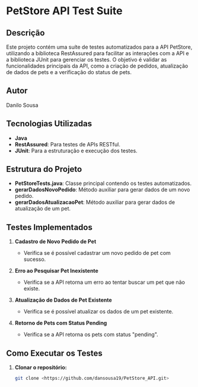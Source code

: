 # PetStore API Test Suite

## Descrição

Este projeto contém uma suíte de testes automatizados para a API PetStore, utilizando a biblioteca RestAssured para facilitar as interações com a API e a biblioteca JUnit para gerenciar os testes. O objetivo é validar as funcionalidades principais da API, como a criação de pedidos, atualização de dados de pets e a verificação do status de pets.

## Autor

Danilo Sousa

## Tecnologias Utilizadas

- **Java**
- **RestAssured**: Para testes de APIs RESTful.
- **JUnit**: Para a estruturação e execução dos testes.

## Estrutura do Projeto

- **PetStoreTests.java**: Classe principal contendo os testes automatizados.
- **gerarDadosNovoPedido**: Método auxiliar para gerar dados de um novo pedido.
- **gerarDadosAtualizacaoPet**: Método auxiliar para gerar dados de atualização de um pet.

## Testes Implementados

1. **Cadastro de Novo Pedido de Pet**
    - Verifica se é possível cadastrar um novo pedido de pet com sucesso.

2. **Erro ao Pesquisar Pet Inexistente**
    - Verifica se a API retorna um erro ao tentar buscar um pet que não existe.

3. **Atualização de Dados de Pet Existente**
    - Verifica se é possível atualizar os dados de um pet existente.

4. **Retorno de Pets com Status Pending**
    - Verifica se a API retorna os pets com status "pending".

## Como Executar os Testes

1. **Clonar o repositório:**
   ```bash
   git clone <https://github.com/dansousa19/PetStore_API.git>
